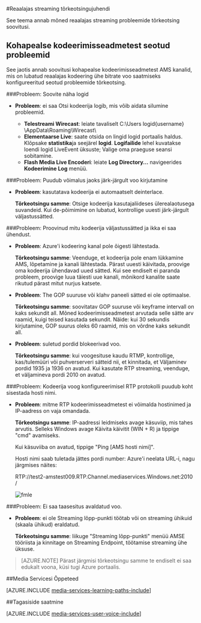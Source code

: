 <properties 
    pageTitle="Reaalajas streaming tõrkeotsingu juhend | Microsoft Azure'i" 
    description="See teema annab soovitusi reaalajas streaming probleemide tõrkeotsing." 
    services="media-services" 
    documentationCenter="" 
    authors="juliako" 
    manager="erikre" 
    editor=""/>

<tags 
    ms.service="media-services" 
    ms.workload="media" 
    ms.tgt_pltfrm="na" 
    ms.devlang="na" 
    ms.topic="article" 
    ms.date="10/12/2016"  
    ms.author="juliako"/>

#<a name="troubleshooting-guide-for-live-streaming"></a>Reaalajas streaming tõrkeotsingujuhendi

See teema annab mõned reaalajas streaming probleemide tõrkeotsing soovitusi.

## <a name="issues-related-to-on-premises-encoders"></a>Kohapealse kodeerimisseadmetest seotud probleemid 

See jaotis annab soovitusi kohapealse kodeerimisseadmetest AMS kanalid, mis on lubatud reaalajas kodeering ühe bitrate voo saatmiseks konfigureeritud seotud probleemide tõrkeotsing.

###<a name="problem-would-like-to-see-logs"></a>Probleem: Soovite näha logid 

- **Probleem**: ei saa Otsi kodeerija logib, mis võib aidata silumine probleemid.
    
    - **Telestreami Wirecast**: leiate tavaliselt C:\Users logid\{username} \AppData\Roaming\Wirecast\ 
    - **Elementaarse Live**: saate otsida on lingid logid portaalis haldus. Klõpsake **statistika**ja seejärel **logid**. **Logifailide** lehel kuvatakse loendi logid LiveEvent üksuste; Valige oma praeguse seansi sobitamine. 
    - **Flash Media Live Encoderi**: leiate **Log Directory...** navigeerides **Kodeerimine Log** menüü.
    
###<a name="problem-there-is-no-option-for-outputting-a-progressive-stream"></a>Probleem: Puudub võimalus jaoks järk-järgult voo kirjutamine

- **Probleem**: kasutatava kodeerija ei automaatselt deinterlace. 

    **Tõrkeotsingu samme**: Otsige kodeerija kasutajaliideses ülerealaotusega suvandeid. Kui de-põimimine on lubatud, kontrollige uuesti järk-järgult väljastussätted. 
 
###<a name="problem-tried-several-encoder-output-settings-and-still-unable-to-connect"></a>Probleem: Proovinud mitu kodeerija väljastussätted ja ikka ei saa ühendust. 

- **Probleem**: Azure'i kodeering kanal pole õigesti lähtestada. 

    **Tõrkeotsingu samme**: Veenduge, et kodeerija pole enam lükkamine AMS, lõpetamine ja kanali lähtestada. Pärast uuesti käivitada, proovige oma kodeerija ühendavad uued sätted. Kui see endiselt ei paranda probleem, proovige luua täiesti uue kanali, mõnikord kanalite saate rikutud pärast mitut nurjus katsete.  

- **Probleem**: The GOP suuruse või klahv paneeli sätted ei ole optimaalse. 

    **Tõrkeotsingu samme**: soovitatav GOP suuruse või keyframe intervall on kaks sekundit all. Mõned kodeerimisseadmetest arvutada selle sätte arv raamid, kuigi teised kasutada sekundit. Näide: kui 30 sekundis kirjutamine, GOP suurus oleks 60 raamid, mis on võrdne kaks sekundit all.  
     
- **Probleem**: suletud pordid blokeerivad voo. 

    **Tõrkeotsingu samme**: kui voogesituse kaudu RTMP, kontrollige, kas/tulemüüri või puhverserveri sätteid nii, et kinnitada, et Väljaminev pordid 1935 ja 1936 on avatud. Kui kasutate RTP streaming, veenduge, et väljamineva pordi 2010 on avatud. 


###<a name="problem-when-configuring-the-encoder-to-stream-with-the-rtp-protocol-there-is-no-place-to-enter-a-host-name"></a>Probleem: Kodeerija voog konfigureerimisel RTP protokolli puudub koht sisestada hosti nimi. 

- **Probleem**: mitme RTP kodeerimisseadmetest ei võimalda hostinimed ja IP-aadress on vaja omandada.  

    **Tõrkeotsingu samme**: IP-aadressi leidmiseks avage käsuviip, mis tahes arvutis. Selleks Windows avage Käivita käivitit (WIN + R) ja tippige "cmd" avamiseks.  

    Kui käsuviiba on avatud, tippige "Ping [AMS hosti nimi]". 

    Hosti nimi saab tuletada jättes pordi number: Azure'i neelata URL-i, nagu järgmises näites: 

    RTP://test2-amstest009.RTP.Channel.mediaservices.Windows.net:2010 / 

    ![fmle](./media/media-services-fmle-live-encoder/media-services-fmle10.png)

###<a name="problem-unable-to-playback-the-published-stream"></a>Probleem: Ei saa taasesitus avaldatud voo.
 
- **Probleem**: ei ole Streaming lõpp-punkti töötab või on streaming ühikuid (skaala ühikud) eraldatud. 

    **Tõrkeotsingu samme**: liikuge "Streaming lõpp-punkti" menüü AMSE tööriista ja kinnitage on Streaming Endpoint, töötamise streaming ühe üksuse. 
    


>[AZURE.NOTE] Pärast järgmisi tõrkeotsingu samme te endiselt ei saa edukalt voona, küsi tugi Azure portaalis.

##<a name="media-services-learning-paths"></a>Media Servicesi Õppeteed

[AZURE.INCLUDE [media-services-learning-paths-include](../../includes/media-services-learning-paths-include.md)]

##<a name="provide-feedback"></a>Tagasiside saatmine

[AZURE.INCLUDE [media-services-user-voice-include](../../includes/media-services-user-voice-include.md)]
